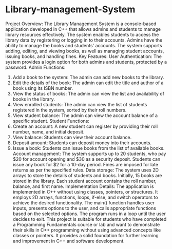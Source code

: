 # Library-management-System
Project Overview:
The Library Management System is a console-based application developed in C++ that allows admins and students to manage library resources effectively. The system enables students to access the library data by registering or logging in to their accounts. Admins have the ability to manage the books and students' accounts. The system supports adding, editing, and viewing books, as well as managing student accounts, issuing books, and handling fines.
Key Features:
User Authentication: The system provides a login option for both admins and students, protected by a password.
Admin Functions:
1.	Add a book to the system: The admin can add new books to the library.
2.	Edit the details of the book: The admin can edit the title and author of a book using its ISBN number.
3.	View the status of books: The admin can view the list and availability of books in the library.
4.	View enrolled students: The admin can view the list of students registered in the system, sorted by their roll numbers.
5.	View student balance: The admin can view the account balance of a specific student.
Student Functions:
1.	Create an account: A new student can register by providing their roll number, name, and initial deposit.
2.	View balance: Students can view their account balance.
3.	Deposit amount: Students can deposit money into their accounts.
4.	Issue a book: Students can issue books from the list of available books.
Account management: The system supports up to 20 students, who pay $20 for account opening and $30 as a security deposit. Students can issue any book for $2 for a 10-day period. Fines are imposed for late returns as per the specified rules.
Data storage: The system uses 2D arrays to store the details of students and books. Initially, 15 books are stored in the library. Each student account contains the roll number, balance, and first name.
Implementation Details:
The application is implemented in C++ without using classes, pointers, or structures. It employs 2D arrays, functions, loops, if-else, and switch operators to achieve the desired functionality. The main() function handles user inputs, presents options to the user, and calls appropriate functions based on the selected options. The program runs in a loop until the user decides to exit.
This project is suitable for students who have completed a Programming Fundamentals course or lab and want to demonstrate their skills in C++ programming without using advanced concepts like classes or pointers. It provides a solid foundation for further learning and improvement in C++ and software development.
